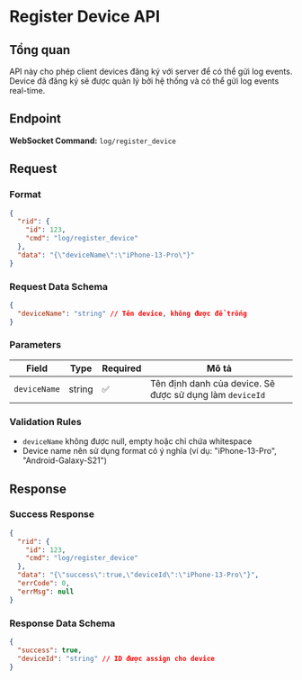 # Register Device API

## Tổng quan

API này cho phép client devices đăng ký với server để có thể gửi log events. Device đã đăng ký sẽ được quản lý bởi hệ thống và có thể gửi log events real-time.

## Endpoint

**WebSocket Command:** `log/register_device`

## Request

### Format
```json
{
  "rid": {
    "id": 123,
    "cmd": "log/register_device"
  },
  "data": "{\"deviceName\":\"iPhone-13-Pro\"}"
}
```

### Request Data Schema
```json
{
  "deviceName": "string" // Tên device, không được để trống
}
```

### Parameters

| Field | Type | Required | Mô tả |
|-------|------|----------|-------|
| `deviceName` | string | ✅ | Tên định danh của device. Sẽ được sử dụng làm `deviceId` |

### Validation Rules

- `deviceName` không được null, empty hoặc chỉ chứa whitespace
- Device name nên sử dụng format có ý nghĩa (ví dụ: "iPhone-13-Pro", "Android-Galaxy-S21")

## Response

### Success Response
```json
{
  "rid": {
    "id": 123,
    "cmd": "log/register_device"
  },
  "data": "{\"success\":true,\"deviceId\":\"iPhone-13-Pro\"}",
  "errCode": 0,
  "errMsg": null
}
```

### Response Data Schema
```json
{
  "success": true,
  "deviceId": "string" // ID được assign cho device
}
```